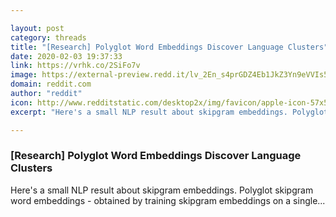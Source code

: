 ```yaml
---

layout: post
category: threads
title: "[Research] Polyglot Word Embeddings Discover Language Clusters"
date: 2020-02-03 19:37:33
link: https://vrhk.co/2SiFo7v
image: https://external-preview.redd.it/lv_2En_s4prGDZ4Eb1JkZ3Yn9eVVIs5vNM3JwYW5quw.jpg?width=640&height=335.078534031&auto=webp&s=59cbc83583d553987ac2ffe65be546b0bbd0b063
domain: reddit.com
author: "reddit"
icon: http://www.redditstatic.com/desktop2x/img/favicon/apple-icon-57x57.png
excerpt: "Here's a small NLP result about skipgram embeddings. Polyglot skipgram word embeddings - obtained by training skipgram embeddings on a single..."

---
```


### [Research] Polyglot Word Embeddings Discover Language Clusters

Here's a small NLP result about skipgram embeddings. Polyglot skipgram word embeddings - obtained by training skipgram embeddings on a single...